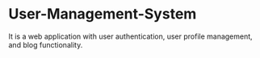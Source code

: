 # User-Management-System
It is a web application with user authentication, user profile management,  and blog functionality.
